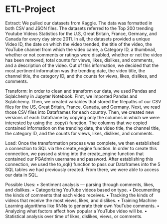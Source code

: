 # ETL-Project
Extract: 
	We pulled our datasets from Kaggle. The data was formatted in both CSV and JSON files. The datasets referred to the Top 200 trending Youtube Videos Statistics for the U.S, Great Britain, France, Germany, and Canada for every day since 2011. In all, the datasets provided a unique Video ID, the date on which the video trended, the title of the video, the YouTube channel from which the video came, a Category ID, a thumbnail, whether or not comments or ratings were disabled, whether or not the video has been removed, total counts for views, likes, dislikes, and comments, and a description of the video. Out of this information, we decided that the most pertinent information was the trending date, the video title, the channel title, the category ID, and the counts for views, likes, dislikes, and comments.

Transform: 
	In order to clean and transform our data, we used Pandas and Sqlalchemy in Jupyter Notebook. First, we imported Pandas and Sqlalchemy. Then, we created variables that stored the filepaths of our CSV files for the US, Great Britain, France, Canada, and Germany. Next, we read those CSV files into Dataframes for each country. Then, we created new versions of each Dataframe by copying only the columns in which we were interested by using the .copy() function. The columns that we copied contained information on the trending date, the video title, the channel title, the category ID, and the counts for views, likes, dislikes, and comments.

Load: 
	Once the transformation process was complete, we then established a connection to SQL via the create_engine function. In order to create this connection, we passed a string into the create_engine function that contained our PGAdmin username and password. After establishing this connection, we used the to_sql() function to pass our Dataframes into the 5 SQL tables we had previously created. From there, we were able to access our data in SQL. 

Possible Uses:
•	Sentiment analysis — parsing through comments, likes, and dislikes.
•	Categorizing YouTube videos based on type.
•	Documenting the kinds of comments that each video receives.
•	Tracking the kinds of videos that receive the most views, likes, and dislikes.
•	Training Machine Learning algorithms like RNNs to generate their own YouTube comments.
•	Analyzing what factors affect how popular a YouTube video will be.
•	Statistical analysis over time of likes, dislikes, views, or comments.
